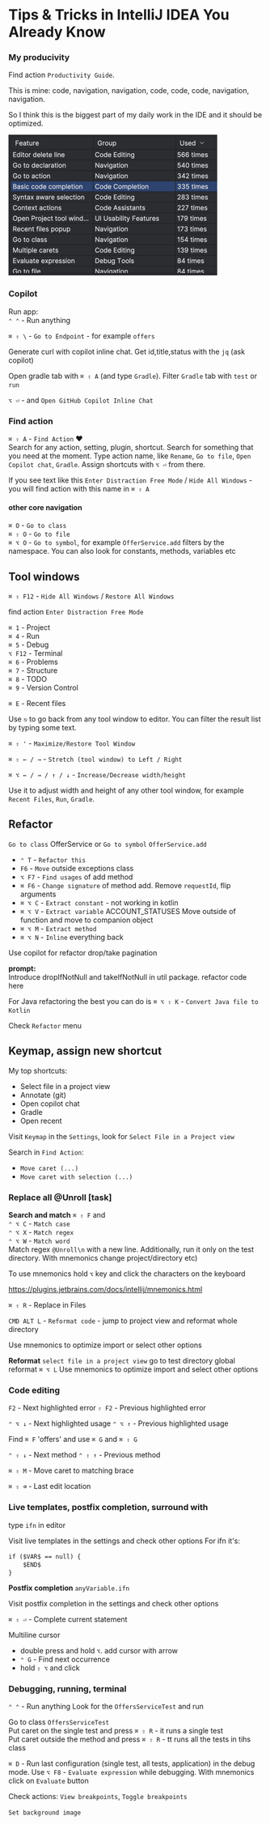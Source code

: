 # Tips & Tricks in IntelliJ IDEA You Already Know

### My producivity

Find action `Productivity Guide`.

This is mine: code, navigation, navigation, code, code, code, navigation, navigation.

So I think this is the biggest part of my daily work in the IDE and it should be optimized.

![img.png](img.png)

### Copilot

Run app:  
`⌃ ⌃` - Run anything

`⌘ ⇧ \` - `Go to Endpoint` - for example `offers`

Generate curl with copilot inline chat. Get id,title,status with the `jq` (ask copilot)

Open gradle tab with `⌘ ⇧ A` (and type `Gradle`). Filter `Gradle` tab with `test` or `run`

`⌥ ⏎` - and `Open GitHub Copilot Inline Chat`

### Find action

`⌘ ⇧ A` - `Find Action` ❤️  
Search for any action, setting, plugin, shortcut. Search for something that you need at the moment.
Type action name, like `Rename`, `Go to file`, `Open Copilot chat`, `Gradle`. Assign shortcuts with `⌥ ⏎` from there.

If you see text like this `Enter Distraction Free Mode` / `Hide All Windows` - you will find action with this name in
`⌘ ⇧ A`

#### other core navigation

`⌘ O` - `Go to class`  
`⌘ ⇧ O` - `Go to file`  
`⌘ ⌥ O` - `Go to symbol`, for example `OfferService.add` filters by the namespace.
You can also look for constants, methods, variables etc

## Tool windows

`⌘ ⇧ F12` - `Hide All Windows` / `Restore All Windows`

find action `Enter Distraction Free Mode`

`⌘ 1` - Project  
`⌘ 4` - Run  
`⌘ 5` - Debug  
`⌥ F12` - Terminal  
`⌘ 6` - Problems  
`⌘ 7` - Structure  
`⌘ 8` - TODO  
`⌘ 9` - Version Control

`⌘ E` - Recent files

Use `⎋` to go back from any tool window to editor. You can filter the result list by typing some text.

`⌘ ⇧ '` - `Maximize/Restore Tool Window`

`⌘ ⇧ ← / →` - `Stretch (tool window) to Left / Right`

`⌘ ⌥ ← / → / ↑ / ↓` - `Increase/Decrease width/height`

Use it to adjust width and height of any other tool window, for example `Recent Files`, `Run`, `Gradle`.

## Refactor

`Go to class` OfferService or `Go to symbol` `OfferService.add`

- `⌃ T` - `Refactor this`
- `F6` - `Move` outside exceptions class
- `⌥ F7` - `Find usages` of add method
- `⌘ F6` - `Change signature` of method add. Remove `requestId`, flip arguments
- `⌘ ⌥ C` - `Extract constant` - not working in kotlin
- `⌘ ⌥ V` - `Extract variable` ACCOUNT_STATUSES
  Move outside of function and move to companion object
- `⌘ ⌥ M` - `Extract method`
- `⌘ ⌥ N` - `Inline` everything back

Use copilot for refactor drop/take pagination

**prompt:**  
Introduce dropIfNotNull and takeIfNotNull in util package. refactor code here

For Java refactoring the best you can do is
`⌘ ⌥ ⇧ K` - `Convert Java file to Kotlin`

Check `Refactor` menu

## Keymap, assign new shortcut

My top shortcuts:

- Select file in a project view
- Annotate (git)
- Open copilot chat
- Gradle
- Open recent

Visit `Keymap` in the `Settings`, look for `Select File in a Project view`

Search in `Find Action`:

- `Move caret (...)`
- `Move caret with selection (...)`

### Replace all @Unroll [task]

**Search and match**
`⌘ ⇧ F` and  
`⌃ ⌥ C` - `Match case`  
`⌃ ⌥ X` - `Match regex`  
`⌃ ⌥ W` - `Match word`  
Match regex `@Unroll\n` with a new line.
Additionally, run it only on the test directory. With mnemonics change project/directory etc)

To use mnemonics hold `⌥` key and click the characters on the keyboard

https://plugins.jetbrains.com/docs/intellij/mnemonics.html

`⌘ ⇧ R` - Replace in Files

`CMD ALT L` - `Reformat code` - jump to project view and reformat whole directory

Use mnemonics to optimize import or select other options

**Reformat**
`select file in a project view`
go to test directory
global reformat `⌘ ⌥ L`
Use mnemonics to optimize import and select other options

### Code editing

`F2` - Next highlighted error
`⇧ F2` - Previous highlighted error

`⌃ ⌥ ↓` - Next highlighted usage
`⌃ ⌥ ↑` - Previous highlighted usage

Find `⌘ F` 'offers' and use `⌘ G` and `⌘ ⇧ G`

`⌃ ⇧ ↓` - Next method
`⌃ ⇧ ↑` - Previous method

`⌘ ⇧ M` - Move caret to matching brace

`⌘ ⇧ ⌫` - Last edit location

### Live templates, postfix completion, surround with

type `ifn` in editor

Visit live templates in the settings and check other options
For ifn it's:

```
if ($VAR$ == null) {
    $END$
}
```

**Postfix completion**
`anyVariable.ifn`

Visit postfix completion in the settings and check other options

`⌘ ⇧ ⏎` - Complete current statement

Multiline cursor

- double press and hold `⌥`. add cursor with arrow
- `⌃ G` - Find next occurrence
- hold `⇧ ⌥` and click

### Debugging, running, terminal

`⌃ ⌃` - Run anything
Look for the `OffersServiceTest` and run

Go to class `OffersServiceTest`  
Put caret on the single test and press `⌘ ⇧ R` - it runs a single test    
Put caret outside the method and press `⌘ ⇧ R` - tt runs all the tests in tihs class  

`⌘ D` - Run last configuration (single test, all tests, application) in the debug mode.
Use `⌥ F8` - `Evaluate expression` while debugging. With mnemonics click on `Evaluate` button

Check actions: `View breakpoints`, `Toggle breakpoints`


`Set background image`


